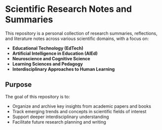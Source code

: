 # Scientific Research Notes and Summaries

This repository is a personal collection of research summaries, reflections, and literature notes across various scientific domains, with a focus on:

- **Educational Technology (EdTech)**
- **Artificial Intelligence in Education (AIEd)**
- **Neuroscience and Cognitive Science**
- **Learning Sciences and Pedagogy**
- **Interdisciplinary Approaches to Human Learning**

## Purpose

The goal of this repository is to:
- Organize and archive key insights from academic papers and books
- Track emerging trends and concepts in scientific fields of interest
- Support deeper interdisciplinary understanding
- Facilitate future research planning and writing


